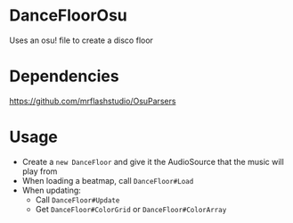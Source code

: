# DanceFloorOsu
Uses an osu! file to create a disco floor

# Dependencies
https://github.com/mrflashstudio/OsuParsers

# Usage
- Create a `new DanceFloor` and give it the AudioSource that the music will play from
- When loading a beatmap, call `DanceFloor#Load`
- When updating:
  - Call `DanceFloor#Update`
  - Get `DanceFloor#ColorGrid` or `DanceFloor#ColorArray`
